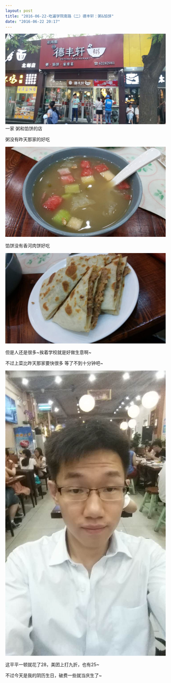 ```yaml
---
layout: post
title: "2016-06-22-吃遍学院南路（二）德丰轩：粥&馅饼"
date: "2016-06-22 20:17"
---
```

![德丰轩](/img/2016-06-22-吃遍学院南路（二）德丰轩-粥馅饼4.jpg)
一家 粥和馅饼的店

粥没有昨天那家的好吃

![粥 8](/img/2016-06-22-吃遍学院南路（二）德丰轩-粥馅饼2.jpg)

馅饼没有香河肉饼好吃

![馅饼 20](/img/2016-06-22-吃遍学院南路（二）德丰轩-粥馅饼3.jpg)


但是人还是很多~挨着学校就是好做生意啊~

不过上菜比昨天那家要快很多 等了不到十分钟吧~

![](/img/2016-06-22-吃遍学院南路（二）德丰轩-粥馅饼1.jpg)

这平平一顿就花了28，美团上打九折，也有25~

不过今天是我的阴历生日，破费一些就当庆生了~
